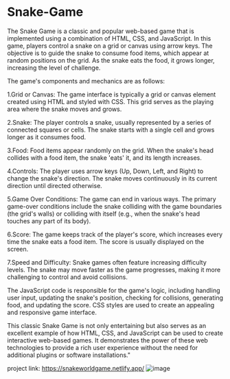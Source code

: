 # Snake-Game
The Snake Game is a classic             and popular web-based game that is implemented using a combination of HTML, CSS, and JavaScript. In this game, players control a snake on a grid or canvas using arrow keys. The objective is to guide the snake to consume food items, which appear at random positions on the grid. As the snake eats the food, it grows longer, increasing the level of challenge.

The game's components and mechanics are as follows:

1.Grid or Canvas: The game interface is typically a grid or canvas element created using HTML and styled with CSS. This grid serves as the playing area where the snake moves and grows.

2.Snake: The player controls a snake, usually represented by a series of connected squares or cells. The snake starts with a single cell and grows longer as it consumes food.

3.Food: Food items appear randomly on the grid. When the snake's head collides with a food item, the snake 'eats' it, and its length increases.

4.Controls: The player uses arrow keys (Up, Down, Left, and Right) to change the snake's direction. The snake moves continuously in its current direction until directed otherwise.

5.Game Over Conditions: The game can end in various ways. The primary game-over conditions include the snake colliding with the game boundaries (the grid's walls) or colliding with itself (e.g., when the snake's head touches any part of its body).

6.Score: The game keeps track of the player's score, which increases every time the snake eats a food item. The score is usually displayed on the screen.

7.Speed and Difficulty: Snake games often feature increasing difficulty levels. The snake may move faster as the game progresses, making it more challenging to control and avoid collisions.

The JavaScript code is responsible for the game's logic, including handling user input, updating the snake's position, checking for collisions, generating food, and updating the score. CSS styles are used to create an appealing and responsive game interface.

This classic Snake Game is not only entertaining but also serves as an excellent example of how HTML, CSS, and JavaScript can be used to create interactive web-based games. It demonstrates the power of these web technologies to provide a rich user experience without the need for additional plugins or software installations."

project link: https://snakeworldgame.netlify.app/
![image](https://github.com/kmishraa/Snake-Game/assets/104066423/4206973d-79e6-4381-8bb5-5875e8c5eed8)


